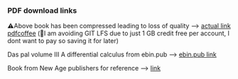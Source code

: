 ### PDF download links

⚠Above book has been compressed leading to loss of quality --> [actual link pdfcoffee](https://pdfcoffee.com/grewal-b-s-higher-engineering-mathematics-2-pdf-free.html)
(🙂I am avoiding GIT LFS due to just 1 GB credit free per account, I dont want to pay so saving it for later)

Das pal volume III A differential calculus from ebin.pub --> [ebin.pub link](https://ebin.pub/engineering-mathematics-volume-iiia-by-bkpal-and-kdas-volume-iiia.html)

Book from New Age publishers for reference --> [link](https://menso88.weebly.com/uploads/1/7/5/8/17586891/textbook_og_engineering_matematics.pdf)
